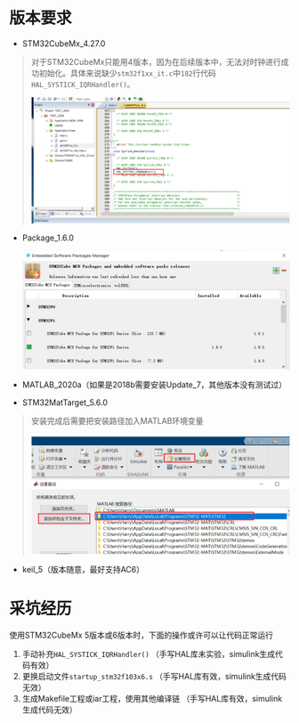 # 版本要求

- STM32CubeMx_4.27.0

> 对于STM32CubeMx只能用4版本，因为在后续版本中，无法对时钟进行成功初始化。具体来说缺少`stm32f1xx_it.c`中`182`行代码`HAL_SYSTICK_IQRHandler()`。
>
> <img src="1_%E8%BD%AF%E4%BB%B6%E5%AE%89%E8%A3%85%E4%B8%8E%E7%89%88%E6%9C%AC%E5%AF%B9%E5%BA%94.assets/image-20210310105803078.png" alt="image-20210310105803078" style="zoom:67%;" />

- Package_1.6.0

  <img src="1_%E8%BD%AF%E4%BB%B6%E5%AE%89%E8%A3%85%E4%B8%8E%E7%89%88%E6%9C%AC%E5%AF%B9%E5%BA%94.assets/image-20210310105435577.png" alt="image-20210310105435577" style="zoom:50%;" />

- MATLAB_2020a（如果是2018b需要安装Update_7，其他版本没有测试过）

- STM32MatTarget_5.6.0

> 安装完成后需要把安装路径加入MATLAB环境变量
>
> ![image-20210310110837095](1_%E8%BD%AF%E4%BB%B6%E5%AE%89%E8%A3%85%E4%B8%8E%E7%89%88%E6%9C%AC%E5%AF%B9%E5%BA%94.assets/image-20210310110837095.png)

- keil_5（版本随意，最好支持AC6）



# 采坑经历

使用STM32CubeMx 5版本或6版本时，下面的操作或许可以让代码正常运行

1. 手动补充`HAL_SYSTICK_IQRHandler()`					（手写HAL库未实验，simulink生成代码有效）
2. 更换启动文件`startup_stm32f103x6.s`				   （手写HAL库有效，simulink生成代码无效）
3. 生成Makefile工程或iar工程，使用其他编译链          （手写HAL库有效，simulink生成代码无效）